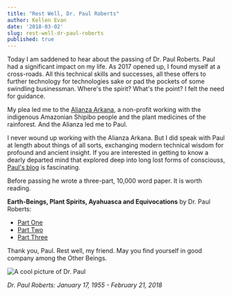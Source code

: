 ```yaml
---
title: "Rest Well, Dr. Paul Roberts"
author: Kellen Evan
date: '2018-03-02'
slug: rest-well-dr-paul-roberts
published: true
---
```


Today I am saddened to hear about the passing of Dr. Paul Roberts. Paul had a significant impact on my life. As 2017 opened up, I found myself at a cross-roads. All this technical skills and successes, all these offers to further technology for technologies sake or pad the pockets of some swindling businessman. Where's the spirit? What's the point? I felt the need for guidance.

My plea led me to the [Alianza Arkana](http://alianzaarkana.org), a non-profit working with the indigenous Amazonian Shipibo people and the plant medicines of the rainforest. And the Alianza led me to Paul.

I never wound up working with the Alianza Arkana. But I did speak with Paul at length about things of all sorts, exchanging modern technical wisdom for profound and ancient insight. If you are interested in getting to know a dearly departed mind that explored deep into long lost forms of consciouss, [Paul's blog](https://conversationswithdonmachingaandotherbeings.wordpress.com) is fascinating. 

Before passing he wrote a three-part, 10,000 word paper. It is worth reading.

**Earth-Beings, Plant Spirits, Ayahuasca and Equivocations** by Dr. Paul Roberts:

* [Part One](https://conversationswithdonmachingaandotherbeings.wordpress.com/2017/04/23/earth-beings-plant-spirits-ayahuasca-and-equivocations-part-one/)
* [Part Two](https://conversationswithdonmachingaandotherbeings.wordpress.com/2017/05/07/part-two-earth-beings-plant-spirits-ayahuasca-and-equivocations/)
* [Part Three](https://conversationswithdonmachingaandotherbeings.wordpress.com/2017/06/29/part-three-earth-beings-plant-spirits-ayahuasca-and-equivocations/)

Thank you, Paul. Rest well, my friend. May you find yourself in good company among the Other Beings.

![A cool picture of Dr. Paul](/images/paul_roberts.jpg)

_Dr. Paul Roberts: January 17, 1955 - February 21, 2018_
